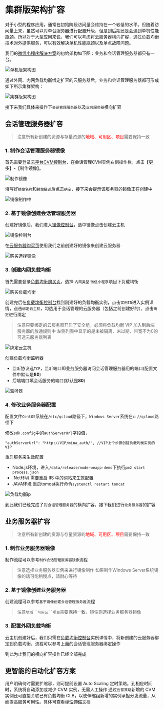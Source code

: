 # 集群版架构扩容

对于小型的程序应用，通常在初始阶段访问量会维持在一个较低的水平。但随着访问量上来，虽然可以对单台服务器进行配置升级，但是到后期还是会遇到单机性能瓶颈。所以对于大型应用来说，我们可以考虑将云服务器横向扩容，通过负载均衡技术对外提供服务，可以有效解决单机性能瓶颈以及单点故障问题。

我们的[微信小程序解决方案](http://console.tce.fsphere.cn/la)的初始架构如下图：业务和会话管理服务器都只有一台。

![单机版架构图](https://mc.qcloudimg.com/static/img/7d40df0347cbfad83c16a011a435271c/24.png)

通过外网、内网负载均衡绑定扩容的云服务器后，业务和会话管理服务器都可形成如下所示集群架构：

![集群版架构图](https://mc.qcloudimg.com/static/img/6031cecf849a1b43174244b3189dad0c/25.png)

接下来我们具体来操作下`会话管理服务器`以及`业务服务器`横向扩容

## 会话管理服务器扩容

>注意所有新创建的资源与存量资源的<font color="red">地域、可用区、项目</font>需要保持一致

### 1. 制作会话管理服务器镜像

首先需要登录[云平台CVM控制台](http://console.tce.fsphere.cn/cvm)，在会话管理CVM实例右侧操作栏，点击【更多】-【制作镜像】。

![制作镜像](https://mc.qcloudimg.com/static/img/6c42ba12fad765d5ee56ebd0ef557ae5/8.png)

填写好`镜像名称`和`镜像描述`后点击`确定`，接下来会提示该服务器的镜像正在创建中

![镜像制作中](https://mc.qcloudimg.com/static/img/3f3c4431a7567eba25e8635e788e59ba/9.png)

### 2. 基于镜像创建会话管理服务器

创建好镜像后，我们进入[镜像控制台](http://console.tce.fsphere.cn/cvm/image)，选中镜像点击创建云主机

![镜像控制台](https://mc.qcloudimg.com/static/img/1713a78dc7b759884cfb0e32f15b91eb/10.png)

在[云服务器购买页](https://buy.tce.fsphere.cn/cvm)使用我们之前创建好的镜像来创建云服务器

![购买选择镜像](https://mc.qcloudimg.com/static/img/6f4880fa18431780d760e65ab436e04e/11png.png)

### 3. 创建内网负载均衡

首先需要登录[负载均衡购买页](https://buy.tce.fsphere.cn/lb)，选择 `内网类型` `微信小程序`项目下负载均衡

![购买负载均衡](https://mc.qcloudimg.com/static/img/9c39b5a4ab00d5dffd2c1afb6c3e6c91/12.png)

创建完后在[负载均衡控制台](http://console.tce.fsphere.cn/loadbalance/index)找到刚建好的负载均衡实例，点击`实例ID`进入实例详情，点击`绑定云主机`，勾选用于会话管理的云服务器（包括之前创建好的），点击`确定`进行绑定

>注意只要绑定的云服务器开启了安全组，必须将负载均衡 VIP 加入到后端服务器的放通规则中
>左侧列表中显示的是未被隔离、未过期、带宽不为0的可选云服务器列表

![绑定云主机](https://mc.qcloudimg.com/static/img/1130782b0aee1e24ab721f9dd5d2c2eb/13.png)

创建负载均衡监听器

- 监听协议选`TCP`，监听端口即业务服务器访问会话管理服务器用的端口(配置文件中默认是**80**)
- 后端端口填会话服务的端口(默认是**80**)

![监听器](https://mc.qcloudimg.com/static/img/a5dd10bac2f3629ed78fa013a7d312fe/21.png)

### 4. 修改业务服务器配置

配置文件`CentOS`系统在`/etc/qcloud`路径下，`Windows Server`系统在`c://qcloud`路径下

修改`sdk.config`中的`authServerUrl`字段值，

```
"authServerUrl": "http://VIP/mina_auth/", //VIP上个步骤创建负载均衡实例的VIP
```

重启服务来生效配置
- Node.js环境，进入`/data/release/node-weapp-demo`下执行`pm2 start process.json`
- .Net环境 需要重启 IIS 中的网站来生效配置
- JAVA环境 重启tomcat执行命令`systemctl restart tomcat`

![负载均衡ip](https://mc.qcloudimg.com/static/img/9e5600b9e52677566c3139e86a40087f/14.png)

到此我们已经完成了对`会话管理服务器`的横向扩容，接下我们进行`业务服务器`的扩容

## 业务服务器扩容

>注意所有新创建的资源与存量资源的<font color="red">地域、可用区、项目</font>需要保持一致

### 1. 制作业务服务器镜像

制作流程可以参考`制作会话管理服务器镜像`流程

>注意选择业务服务器实例来进行镜像制作
>如果制作Windows Server系统镜像的话可能稍慢点，请耐心等待

### 2. 基于镜像创建业务服务器

创建流程可以参考`基于镜像创建会话管理服务器`流程
>注意`地域``可用区``项目`需要保持一致，镜像则选择业务服务器镜像

### 3. 配置外网负载均衡

云主机创建好后，我们只需在[负载均衡控制台](http://console.tce.fsphere.cn/loadbalance/index)实例详情中，将新创建的云服务器绑定到负载均衡，流程可以参考上面的会话管理服务器绑定操作

到此为止我们的横向扩容操作已经全部完成

## 更智能的自动化扩容方案

用户明确何时需要扩缩容，则可提前设置 Auto Scaling 定时策略。到相应时间时，系统将自动添加或减少 CVM 实例，无需人工操作
通过`告警策略`新增的 CVM 实例还可直接关联已有负载均衡 CLB，以使伸缩组新增的实例承担分发流量，从而提高服务可用性。具体可查看[弹性伸缩](http://tce.fsphere.cn/doc/product/377/3578)文档
